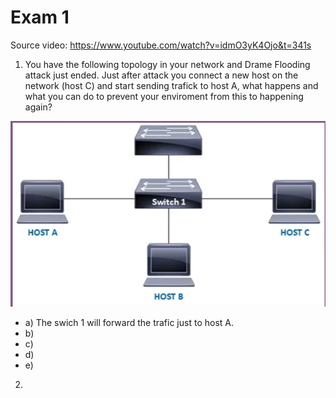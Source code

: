 # Exam 1 

Source video: https://www.youtube.com/watch?v=idmO3yK4Ojo&t=341s


1. You have the following topology in your network and Drame Flooding attack just ended. Just after attack you
connect a new host on the network (host C) and start sending trafick to host A, what happens and what you can do to prevent your enviroment from this to happening again? 

![alt text](image.png)

* a) The swich 1 will forward the trafic just to host A.  
* b)
* c)
* d)
* e) 

2. 